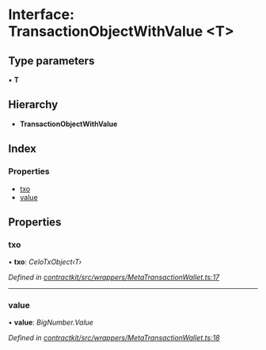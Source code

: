 # Interface: TransactionObjectWithValue <**T**>

## Type parameters

▪ **T**

## Hierarchy

* **TransactionObjectWithValue**

## Index

### Properties

* [txo](_wrappers_metatransactionwallet_.transactionobjectwithvalue.md#txo)
* [value](_wrappers_metatransactionwallet_.transactionobjectwithvalue.md#value)

## Properties

###  txo

• **txo**: *CeloTxObject‹T›*

*Defined in [contractkit/src/wrappers/MetaTransactionWallet.ts:17](https://github.com/celo-org/celo-monorepo/blob/master/packages/sdk/contractkit/src/wrappers/MetaTransactionWallet.ts#L17)*

___

###  value

• **value**: *BigNumber.Value*

*Defined in [contractkit/src/wrappers/MetaTransactionWallet.ts:18](https://github.com/celo-org/celo-monorepo/blob/master/packages/sdk/contractkit/src/wrappers/MetaTransactionWallet.ts#L18)*
